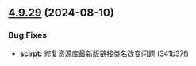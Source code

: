 ## [4.9.29](https://github.com/ocsjs/ocsjs/compare/4.9.28...4.9.29) (2024-08-10)


### Bug Fixes

* **scirpt:** 修复资源库最新版链接类名改变问题 ([341b37f](https://github.com/ocsjs/ocsjs/commit/341b37f42c815fc7e401e23636a2388ab592cbe5))



